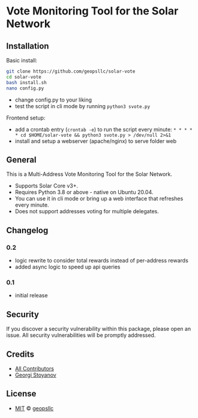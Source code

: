 # Vote Monitoring Tool for the Solar Network

## Installation

Basic install:
```sh
git clone https://github.com/geopsllc/solar-vote
cd solar-vote
bash install.sh
nano config.py
```
- change config.py to your liking
- test the script in cli mode by running ```python3 svote.py```

Frontend setup:
- add a crontab entry (```crontab -e```) to run the script every minute:
```* * * * * cd $HOME/solar-vote && python3 svote.py > /dev/null 2>&1```
- install and setup a webserver (apache/nginx) to serve folder web

## General

This is a Multi-Address Vote Monitoring Tool for the Solar Network.
- Supports Solar Core v3+.
- Requires Python 3.8 or above - native on Ubuntu 20.04.
- You can use it in cli mode or bring up a web interface that refreshes every minute.
- Does not support addresses voting for multiple delegates.

## Changelog

### 0.2

- logic rewrite to consider total rewards instead of per-address rewards
- added async logic to speed up api queries

### 0.1

- initial release

## Security

If you discover a security vulnerability within this package, please open an issue. All security vulnerabilities will be promptly addressed.

## Credits

- [All Contributors](../../contributors)
- [Georgi Stoyanov](https://github.com/geopsllc)

## License

- [MIT](LICENSE) © [geopsllc](https://github.com/geopsllc)
